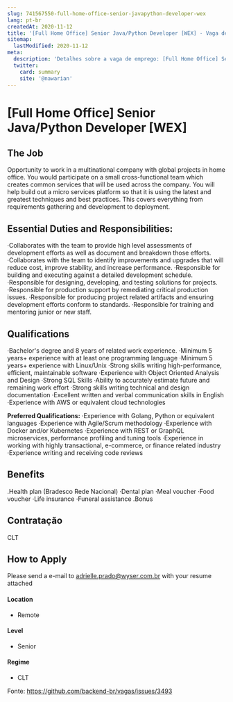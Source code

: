 ```yaml
---
slug: 741567550-full-home-office-senior-javapython-developer-wex
lang: pt-br
createdAt: 2020-11-12
title: '[Full Home Office] Senior Java/Python Developer [WEX] - Vaga de Emprego'
sitemap:
  lastModified: 2020-11-12
meta:
  description: 'Detalhes sobre a vaga de emprego: [Full Home Office] Senior Java/Python Developer [WEX]'
  twitter:
    card: summary
    site: '@nawarian'
---
```


# [Full Home Office] Senior Java/Python Developer [WEX]

## The Job

Opportunity to work in a multinational company with global projects in home office.
You would participate on a small cross-functional team which creates common services that will be used across the company. You will help build out a micro services platform so that it is using the latest and greatest techniques and best practices. This covers everything from requirements gathering and development to deployment.

## Essential Duties and Responsibilities:

·Collaborates with the team to provide high level assessments of development efforts as well as document and breakdown those efforts.
·Collaborates with the team to identify improvements and upgrades that will reduce cost, improve stability, and increase performance.
·Responsible for building and executing against a detailed development schedule.
·Responsible for designing, developing, and testing solutions for projects.
·Responsible for production support by remediating critical production issues.
·Responsible for producing project related artifacts and ensuring development efforts conform to standards.
·Responsible for training and mentoring junior or new staff.

## Qualifications

·Bachelor's degree and 8 years of related work experience.
·Minimum 5 years+ experience with at least one programming language
·Minimum 5 years+ experience with Linux/Unix
·Strong skills writing high-performance, efficient, maintainable software
·Experience with Object Oriented Analysis and Design
·Strong SQL Skills
·Ability to accurately estimate future and remaining work effort
·Strong skills writing technical and design documentation
·Excellent written and verbal communication skills in English
·Experience with AWS or equivalent cloud technologies

**Preferred Qualifications:**
·Experience with Golang, Python or equivalent languages
·Experience with Agile/Scrum methodology
·Experience with Docker and/or Kubernetes
·Experience with REST or GraphQL microservices, performance profiling and tuning tools
·Experience in working with highly transactional, e-commerce, or finance related industry
·Experience writing and receiving code reviews

## Benefits

.Health plan (Bradesco Rede Nacional) 
·Dental plan 
·Meal voucher 
·Food voucher
·Life insurance
·Funeral assistance
.Bonus


## Contratação
CLT

## How to Apply

Please send a e-mail to adrielle.prado@wyser.com.br with your resume attached 

#### Location
- Remote

#### Level
- Senior

#### Regime
- CLT






Fonte: https://github.com/backend-br/vagas/issues/3493
